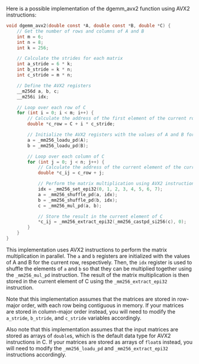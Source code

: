 
Here is a possible implementation of the dgemm_avx2 function using AVX2 instructions:
```c
void dgemm_avx2(double const *A, double const *B, double *C) {
    // Get the number of rows and columns of A and B
    int m = 6;
    int n = 8;
    int k = 256;

    // Calculate the strides for each matrix
    int a_stride = 6 * k;
    int b_stride = k * n;
    int c_stride = m * n;

    // Define the AVX2 registers
    __m256d a, b, c;
    __m256i idx;

    // Loop over each row of C
    for (int i = 0; i < m; i++) {
        // Calculate the address of the first element of the current row of C
        double *c_row = C + i * c_stride;

        // Initialize the AVX2 registers with the values of A and B for the current row
        a = _mm256_loadu_pd(A);
        b = _mm256_loadu_pd(B);

        // Loop over each column of C
        for (int j = 0; j < n; j++) {
            // Calculate the address of the current element of the current row of C
            double *c_ij = c_row + j;

            // Perform the matrix multiplication using AVX2 instructions
            idx = _mm256_set_epi32(0, 1, 2, 3, 4, 5, 6, 7);
            a = _mm256_shuffle_pd(a, idx);
            b = _mm256_shuffle_pd(b, idx);
            c = _mm256_mul_pd(a, b);

            // Store the result in the current element of C
            *c_ij = _mm256_extract_epi32(_mm256_castpd_si256(c), 0);
        }
    }
}
```
This implementation uses AVX2 instructions to perform the matrix multiplication in parallel. The `a` and `b` registers are initialized with the values of A and B for the current row, respectively. Then, the `idx` register is used to shuffle the elements of `a` and `b` so that they can be multiplied together using the `_mm256_mul_pd` instruction. The result of the matrix multiplication is then stored in the current element of C using the `_mm256_extract_epi32` instruction.

Note that this implementation assumes that the matrices are stored in row-major order, with each row being contiguous in memory. If your matrices are stored in column-major order instead, you will need to modify the `a_stride`, `b_stride`, and `c_stride` variables accordingly.

Also note that this implementation assumes that the input matrices are stored as arrays of `double`s, which is the default data type for AVX2 instructions in C. If your matrices are stored as arrays of `float`s instead, you will need to modify the `_mm256_loadu_pd` and `_mm256_extract_epi32` instructions accordingly.

